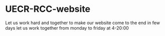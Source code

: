 # UECR-RCC-website
Let us work hard and together to make our website come to the end in few days 
let us work together from monday to friday at 4-20:00
